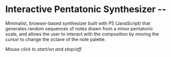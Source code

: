 <h1>Interactive Pentatonic Synthesizer --</h1>

Minimalist, browser-based synthesizer built with P5 (JavaScript) that generates random sequences of notes 
drawn from a minor pentatonic scale, and allows the user to interact with the composition by moving the cursor 
to change the octave of the note palette.

<em>Mouse click to start/on and stop/off.</em>

<a href="https://nadiabotello.github.io/Pentatonic-Synth/">

